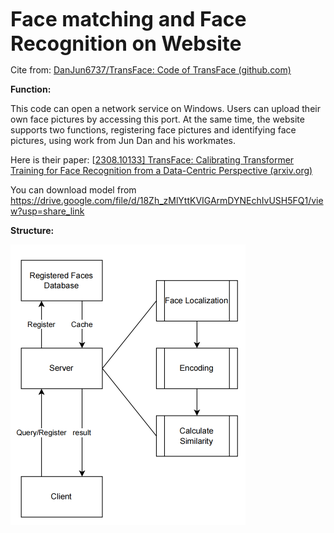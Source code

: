 **<font size=6>Face matching and Face Recognition on Website</font>**

Cite from: [DanJun6737/TransFace: Code of TransFace (github.com)](https://github.com/DanJun6737/TransFace)



**Function:**

This code can open a network service on Windows. Users can upload their own face pictures by accessing this port. At the same time, the website supports two functions, registering face pictures and identifying face pictures, using work from Jun Dan and his workmates.

Here is their paper: [[2308.10133\] TransFace: Calibrating Transformer Training for Face Recognition from a Data-Centric Perspective (arxiv.org)](https://arxiv.org/abs/2308.10133)

You can download model from https://drive.google.com/file/d/18Zh_zMlYttKVIGArmDYNEchIvUSH5FQ1/view?usp=share_link



**Structure:**

<img src="./templates/Structure.png" alt="Structure" style="zoom:50%;" />